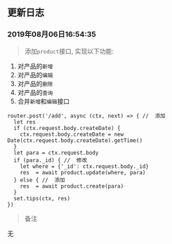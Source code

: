 ## 更新日志 

### 2019年08月06日16:54:35

> 添加`product`接口, 实现以下功能:

1. 对产品的`新增`
2. 对产品的`编辑`
3. 对产品的`删除`
4. 对产品的`查询`
5. 合并`新增`和`编辑`接口
```
router.post('/add', async (ctx, next) => { //  添加
  let res
  if (ctx.request.body.createDate) {
    ctx.request.body.createDate = new Date(ctx.request.body.createDate).getTime()
  }
  let para = ctx.request.body
  if (para._id) { //  修改
    let where = {'_id': ctx.request.body._id}
    res  = await product.update(where, para)
  } else { //  添加
    res  = await product.create(para)
  }
  set.tips(ctx, res)
})
```

> 备注

  无
